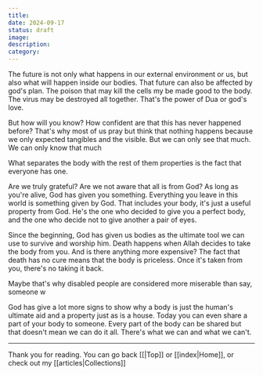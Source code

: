 ```yaml
---
title: 
date: 2024-09-17
status: draft
image: 
description: 
category:
---
```


The future is not only what happens in our external environment or us, but also what will happen inside our bodies. That future can also be affected by god's plan. The poison that may kill the cells my be made good to the body. The virus may be destroyed all together. That's the power of Dua or god's love. 

But how will you know? How confident are that this has never happened before? That's why most of us pray but think that nothing happens because we only expected tangibles and the visible. But we can only see that much. We can only know that much


What separates the body with the rest of them properties is the fact that everyone has one. 



Are we truly grateful? Are we not aware that all is from God? As long as you're alive, God has given you something. Everything you leave in this world is something given by God. That includes your body, it's just a useful property from God. He's the one who decided to give you a perfect body, and the one who decide not to give another a pair of eyes. 

Since the beginning, God has given us bodies as the ultimate tool we can use to survive and worship him. Death happens when Allah decides to take the body from you. And is there anything more expensive? The fact that death has no cure means that the body is priceless. Once it's taken from you, there's no taking it back. 

Maybe that's why disabled people are considered more miserable than say, someone w

God has give a lot more signs to show why a body is just the human's ultimate aid and a property just as is a house. Today you can even share a part of your body to someone. Every part of the body can be shared but that doesn't mean we can do it all. There's what we can and what we can't. 














---
Thank you for reading. You can go back [[|Top]] or [[index|Home]], or check out my [[articles|Collections]]